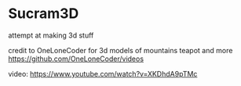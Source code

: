 # Sucram3D
attempt at making 3d stuff

credit to OneLoneCoder for 3d models of mountains teapot and more
https://github.com/OneLoneCoder/videos

video: https://www.youtube.com/watch?v=XKDhdA9pTMc
